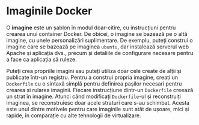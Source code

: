 # Imaginile Docker

O **imagine** este un șablon în modul doar-citire, cu instrucțiuni pentru crearea unui container Docker. De obicei, o imagine se bazează pe o altă imagine, cu unele personalizări suplimentare. De exemplu, puteți construi o imagine care se bazează pe imaginea `ubuntu`, dar instalează serverul web Apache și aplicația dvs., precum și detaliile de configurare necesare pentru a face ca aplicația să ruleze.

Puteți crea propriile imagini sau puteți utiliza doar cele create de alții și publicate într-un registru. Pentru a construi propria imagine, creați un `Dockerfile` cu o sintaxă simplă pentru definirea pașilor necesari pentru crearea și rularea imaginii. Fiecare instrucțiune dintr-un `Dockerfile` creează un strat în imagine. Atunci când modificați `Dockerfile`-ul și reconstruiți imaginea, se reconstruiesc doar acele straturi care s-au schimbat. Acesta este unul dintre motivele pentru care imaginile sunt atât de ușoare, mici și rapide, în comparație cu alte tehnologii de virtualizare.